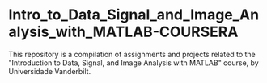 # Intro_to_Data_Signal_and_Image_Analysis_with_MATLAB-COURSERA

This repository is a compilation of assignments and projects related to the "Introduction to Data, Signal, and Image Analysis with MATLAB" course, by Universidade Vanderbilt.